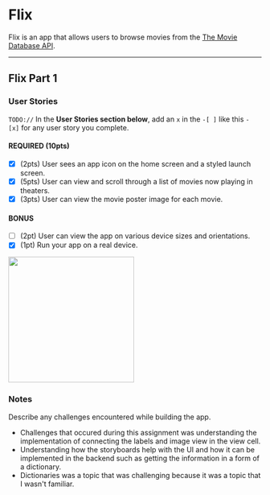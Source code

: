 # Flix

Flix is an app that allows users to browse movies from the [The Movie Database API](http://docs.themoviedb.apiary.io/#).

---

## Flix Part 1

### User Stories
`TODO://` In the **User Stories section below**, add an `x` in the `-[ ]` like this `- [x]` for any user story you complete.

#### REQUIRED (10pts)
- [x] (2pts) User sees an app icon on the home screen and a styled launch screen.
- [x] (5pts) User can view and scroll through a list of movies now playing in theaters.
- [x] (3pts) User can view the movie poster image for each movie.

#### BONUS
- [ ] (2pt) User can view the app on various device sizes and orientations.
- [x] (1pt) Run your app on a real device.

<img src="http://g.recordit.co/GSlR8bIt4T.gif" width=250><br>

### Notes
Describe any challenges encountered while building the app.
- Challenges that occured during this assignment was understanding the implementation of connecting the labels and image view in the view cell.
- Understanding how the storyboards help with the UI and how it can be implemented in the backend such as getting the information in a form of a dictionary.
- Dictionaries was a topic that was challenging because it was a topic that I wasn't familiar.
